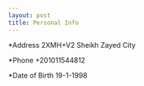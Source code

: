 ```yaml
---
layout: post
title: Personal Info
---
```


*Address
2XMH+V2 Sheikh Zayed City

*Phone
+201011544812

*Date of Birth
19-1-1998
